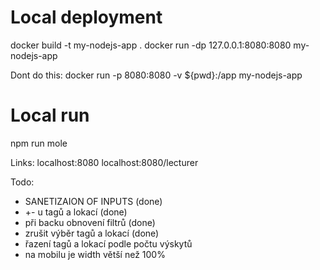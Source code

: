 # Local deployment

docker build -t my-nodejs-app .
docker run -dp 127.0.0.1:8080:8080 my-nodejs-app

Dont do this:
docker run -p 8080:8080 -v ${pwd}:/app my-nodejs-app


# Local run
npm run mole


Links:
localhost:8080
localhost:8080/lecturer


Todo:

- SANETIZAION OF INPUTS (done)
- +- u tagů a lokací (done)
- při backu obnovení filtrů (done)
- zrušit výběr tagů a lokací (done)
- řazení tagů a lokací podle počtu výskytů
- na mobilu je width větší než 100%